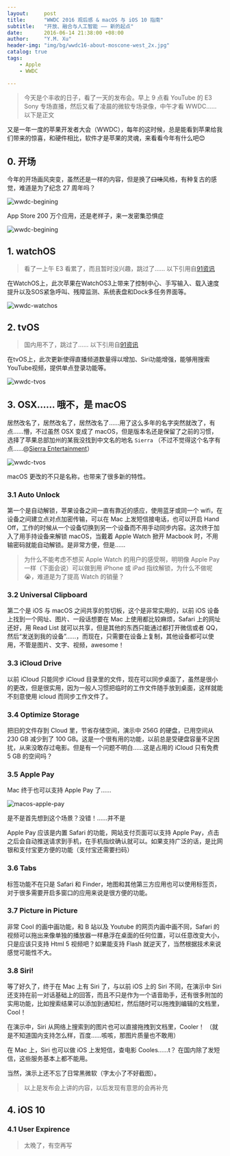 ```yaml
---
layout:     post
title:      "WWDC 2016 观后感 & macOS 与 iOS 10 指南"
subtitle:   "开放、融合与人工智能 —— 新的起点"
date:       2016-06-14 21:38:00 +08:00
author:     "Y.M. Xu"
header-img: "img/bg/wwdc16-about-moscone-west_2x.jpg"
catalog: true
tags:
    - Apple
    - WWDC

---
```

>今天是个丰收的日子，看了一天的发布会。早上 9 点看 YouTube 的 E3 Sony 专场直播，然后又看了凌晨的微软专场录像，中午才看 WWDC…… 以下是正文

又是一年一度的苹果开发者大会（WWDC），每年的这时候，总是能看到苹果给我们带来的惊喜，和硬件相比，软件才是苹果的灵魂，来看看今年有什么吧😊

## 0. 开场

今年的开场画风突变，虽然还是一样的内容，但是换了<del>口味</del>风格，有种复古的感觉，难道是为了纪念 27 周年吗？

![wwdc-begining](/img/post/2016-06-14-wwdc/wwdc-begining-01.png)

App Store 200 万个应用，还是老样子，来一发密集恐惧症

![wwdc-begining](/img/post/2016-06-14-wwdc/wwdc-begining-02.png)


## 1. watchOS

>看了一上午 E3 看累了，而且暂时没兴趣，跳过了…… 以下引用自[91资讯](http://news.91.com/apple/1606/21951588.html?from=wwdc-pctime)

在WatchOS上，此次苹果在WatchOS3上带来了控制中心、手写输入、载入速度提升以及SOS紧急呼叫、残障监测、系统表盘和Dock多任务界面等。

![wwdc-watchos](/img/post/2016-06-14-wwdc/wwdc-watchos-01.png)


## 2. tvOS

>国内用不了，跳过了…… 以下引用自[91资讯](http://news.91.com/apple/1606/21951588.html?from=wwdc-pctime)

在tvOS上，此次更新使得直播频道数量得以增加、Siri功能增强，能够用搜索YouTube视频，提供单点登录功能等。

![wwdc-tvos](/img/post/2016-06-14-wwdc/wwdc-tvos-01.png)


## 3. OSX…… 哦不，是 macOS

居然改名了，居然改名了，居然改名了……用了这么多年的名字突然就改了，有点……懵，不过虽然 OSX 变成了 macOS，但是版本名还是保留了之前的习惯，选择了苹果总部加州的某我没找到中文名的地名 `Sierra` （不过不觉得这个名字有点……@[Sierra Entertainment](http://www.sierra.com)）

![wwdc-tvos](/img/post/2016-06-14-wwdc/wwdc-tvos-01.png)

macOS 更改的不只是名称，也带来了很多新的特性。

### 3.1 Auto Unlock

第一个是自动解锁，苹果设备之间一直有靠近的感应，使用蓝牙或同一个 wifi，在设备之间建立点对点加密传输，可以在 Mac 上发短信接电话，也可以开启 Hand Off，工作的时候从一个设备切换到另一个设备而不用手动同步内容。这次终于加入了用手持设备来解锁 macOS，当戴着 Apple Watch 掀开 Macbook 时，不用输密码就能自动解锁。是非常方便，但是……

>为什么不能考虑不想买 Apple Watch 的用户的感受啊，明明像 Apple Pay 一样（下面会说）可以做到用 iPhone 或 iPad 指纹解锁，为什么不做呢😭，难道是为了提高 Watch 的销量？

### 3.2 Universal Clipboard

第二个是 iOS 与 macOS 之间共享的剪切板，这个是非常实用的，以前 iOS 设备上找到一个网址、图片、一段话想要在 Mac 上使用都比较麻烦，Safari 上的网址还好，用 Read List 就可以共享，但是其他的东西只能通过都打开微信或者 QQ，然后“发送到我的设备”……，而现在，只需要在设备上复制，其他设备都可以使用，不管是图片、文字、视频，awesome！

### 3.3 iCloud Drive

以前 iCloud 只能同步 iCloud 目录里的文件，现在可以同步桌面了，虽然是很小的更改，但是很实用，因为一般人习惯把临时的工作文件随手放到桌面，这样就能不刻意使用 icloud 而同步工作文件了。

### 3.4 Optimize Storage

把旧的文件存到 Cloud 里，节省存储空间，演示中 256G 的硬盘，已用空间从 230 GB 减少到了 100 GB。这是一个很有用的功能，以前总是受硬盘容量不足困扰，从来没敢存过电影。但是有一个问题不明白……这是占用的 iCloud 只有免费 5 GB 的空间吗？

### 3.5 Apple Pay

Mac 终于也可以支持 Apple Pay 了……

![macos-apple-pay](/img/post/2016-06-14-wwdc/wwdc-macos-apple-pay.png)

是不是首先想到这个场景？没错！……并不是

Apple Pay 应该是内置 Safari 的功能，网站支付页面可以支持 Apple Pay，点击之后会自动推送请求到手机，在手机指纹确认就可以。如果支持广泛的话，是比网银和支付宝更方便的功能（支付宝还需要扫码）

### 3.6 Tabs

标签功能不在只是 Safari 和 Finder，地图和其他第三方应用也可以使用标签页，对于很多需要开启多窗口的应用来说是很方便的功能。

### 3.7 Picture in Picture

非常 Cool 的画中画功能，和 B 站以及 Youtube 的网页内画中画不同，Safari 的视频可以拖出来像单独的播放器一样悬浮在桌面的任何位置，可以任意改变大小，只是应该只支持 Html 5 视频吧？如果能支持 Flash 就逆天了，当然根据技术来说感觉可能性不大。

### 3.8 Siri!

等了好久了，终于在 Mac 上有 Siri 了，与以前 iOS 上的 Siri 不同，在演示中 Siri 还支持在前一对话基础上的回答，而且不只是作为一个语音助手，还有很多附加的实用功能，比如搜索结果可以添加到通知栏，然后随时可以拖拽到编辑的文档里，Cool！

在演示中，Siri 从网络上搜索到的图片也可以直接拖拽到文档里，Cooler！ （就是不知道国内支持怎么样，百度……咳咳，那图片质量也不敢用）

在 Mac 上，Siri 也可以做 iOS 上发短信，查电影 Cooles……t？ 在国内除了发短信，这些服务基本上都不能用。

当然，演示上还不忘了日常黑微软（字太小了不好截图）。

>以上是发布会上讲的内容，以后发现有意思的会再补充

## 4. iOS 10

### 4.1 User Expirence


>太晚了，有空再写
